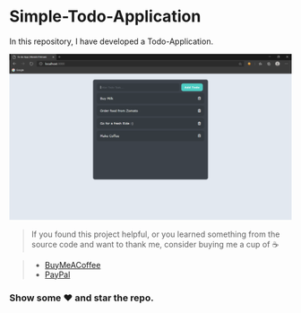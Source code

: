 # Simple-Todo-Application
In this repository, I have developed a Todo-Application.

![OverView](https://github.com/manish-pritmani/Todo-App/blob/master/screenshots/main.png?raw=true)

> If you found this project helpful, or you learned something from the source code and want to thank me, consider buying me a cup of :coffee:

> - [BuyMeACoffee](https://www.buymeacoffee.com/manishpritmani)
> - [PayPal](https://www.paypal.me/manishpritmani/)

### Show some :heart: and star the repo.